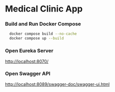# Medical Clinic App

### Build and Run Docker Compose

```sh
  docker compose build --no-cache
  docker compose up --build
```

### Open Eureka Server


[http://localhost:8070/](http://localhost:8070/)

### Open Swagger API

[http://localhost:8089/swagger-doc/swagger-ui.html](http://localhost:8089/swagger-doc/swagger-ui.html)


